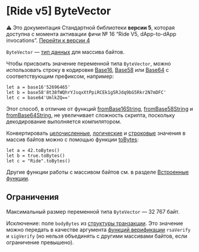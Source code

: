 # [Ride v5] ByteVector

:warning: Это документация Стандартной библиотеки **версии 5**, которая доступна с момента активации фичи №&nbsp;16 “Ride V5, dApp-to-dApp invocations”. [Перейти к&nbsp;версии&nbsp;4](/ru/ride/data-types/byte-vector)

`ByteVector` — [тип данных](/ru/ride/v5/data-types/) для массива байтов.

Чтобы присвоить значение переменной типа `ByteVector`, можно использовать строку в кодировке [Base16](https://en.wikipedia.org/wiki/Hexadecimal#Base16_&#40;Transfer_encoding&#41;), [Base58](https://ru.wikipedia.org/wiki/Base58) или [Base64](https://ru.wikipedia.org/wiki/Base64) с соответствующим префиксом, например:

``` ride
let a = base16'52696465'
let b = base58'8t38fWQhrYJsqxXtPpiRCEk1g5RJdq9bG5Rkr2N7mDFC'
let c = base64'UmlkZQ=='
```

Этот способ, в отличие от функций [fromBase16String](/ru/ride/v5/functions/built-in-functions/decoding-functions#from-base-16-string), [fromBase58String](/ru/ride/v5/functions/built-in-functions/decoding-functions#from-base-58-string) и [fromBase64String](/ru/ride/v5/functions/built-in-functions/decoding-functions#from-base-64-string), не увеличивает сложность скрипта, поскольку декодирование выполняется компилятором.

Конвертировать [целочисленные](/ru/ride/v5/data-types/int), [логические](/ru/ride/v5/data-types/boolean) и [строковые](/ru/ride/v5/data-types/string) значения в массив байтов можно с помощью функции [toBytes](/ru/ride/v5/functions/built-in-functions/converting-functions):

``` ride
let a = 42.toBytes()
let b = true.toBytes()
let c = "Ride".toBytes()
```

Другие функции работы с массивом байтов см. в разделе [Встроенные функции](/en/ride/v5/functions/built-in-functions/).

## Ограничения

Максимальный размер переменной типа `ByteVector` — 32&nbsp;767 байт.

   Исключение: поле `bodyBytes` из [структуры транзакции](/ru/ride/v5/structures/transaction-structures/). Это значение можно передать в качестве аргумента [функций верификации](/ru/ride/v5/functions/built-in-functions/verification-functions) `rsaVerify` и `sigVerify` (но нельзя объединять с другими массивами байтов, если ограничение превышено).
